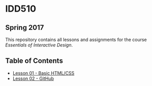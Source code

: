 # IDD510 
## Spring 2017

This repository contains all lessons and assignments for the course _Essentials of Interactive Design_. 


## Table of Contents

* [Lesson 01 - Basic HTML/CSS](Lesson-01/lesson-01.mdown)
* [Lesson 02 - GitHub](Lesson-01/lesson-01.mdown)
